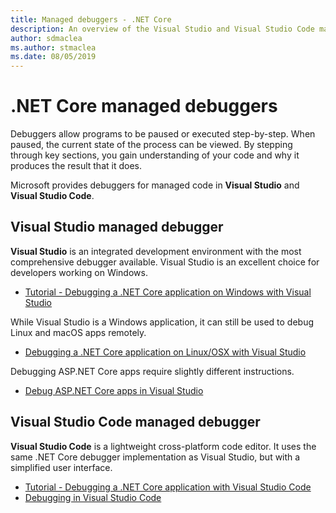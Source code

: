 ```yaml
---
title: Managed debuggers - .NET Core
description: An overview of the Visual Studio and Visual Studio Code managed debuggers.
author: sdmaclea
ms.author: stmaclea
ms.date: 08/05/2019
---
```

# .NET Core managed debuggers

Debuggers allow programs to be paused or executed step-by-step. When paused, the current state of the process can be viewed. By stepping through key sections, you gain understanding of your code and why it produces the result that it does.

Microsoft provides debuggers for managed code in **Visual Studio** and **Visual Studio Code**.

## Visual Studio managed debugger

**Visual Studio** is an integrated development environment with the most comprehensive debugger available. Visual Studio is an excellent choice for developers working on Windows.
- [Tutorial - Debugging a .NET Core application on Windows with Visual Studio](../tutorials/debugging-with-visual-studio.md)

While Visual Studio is a Windows application, it can still be used to debug Linux and macOS apps remotely.
- [Debugging a .NET Core application on Linux/OSX with Visual Studio](https://github.com/Microsoft/MIEngine/wiki/Offroad-Debugging-of-.NET-Core-on-Linux---OSX-from-Visual-Studio)

 Debugging ASP.NET Core apps require slightly different instructions.

- [Debug ASP.NET Core apps in Visual Studio](/visualstudio/debugger/how-to-enable-debugging-for-aspnet-applications#debug-aspnet-core-apps)

## Visual Studio Code managed debugger

**Visual Studio Code** is a lightweight cross-platform code editor. It uses the same .NET Core debugger implementation as Visual Studio, but with a simplified user interface.

- [Tutorial - Debugging a .NET Core application with Visual Studio Code](../tutorials/with-visual-studio-code.md#debug)
- [Debugging in Visual Studio Code](https://code.visualstudio.com/docs/editor/debugging)
